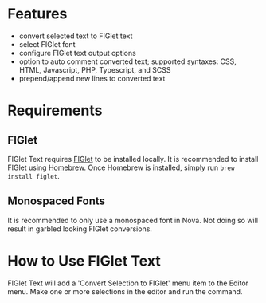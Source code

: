 # Features
- convert selected text to FIGlet text
- select FIGlet font
- configure FIGlet text output options
- option to auto comment converted text; supported syntaxes: CSS, HTML, Javascript, PHP, Typescript, and SCSS
- prepend/append new lines to converted text

# Requirements

## FIGlet
FIGlet Text requires [FIGlet](http://www.figlet.org) to be installed locally. It is recommended to install FIGlet using [Homebrew](https://brew.sh). Once Homebrew is installed, simply run `brew install figlet`.

## Monospaced Fonts
It is recommended to only use a monospaced font in Nova. Not doing so will result in garbled looking FIGlet conversions.

# How to Use FIGlet Text
FIGlet Text will add a 'Convert Selection to FIGlet' menu item to the Editor menu. Make one or more selections in the editor and run the command.
